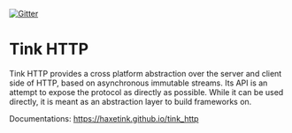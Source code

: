 [![Gitter](https://img.shields.io/gitter/room/nwjs/nw.js.svg?maxAge=2592000)](https://gitter.im/haxetink/public)

# Tink HTTP

Tink HTTP provides a cross platform abstraction over the server and client side of HTTP, based on asynchronous immutable streams. Its API is an attempt to expose the protocol as directly as possible. While it can be used directly, it is meant as an abstraction layer to build frameworks on.

Documentations: https://haxetink.github.io/tink_http